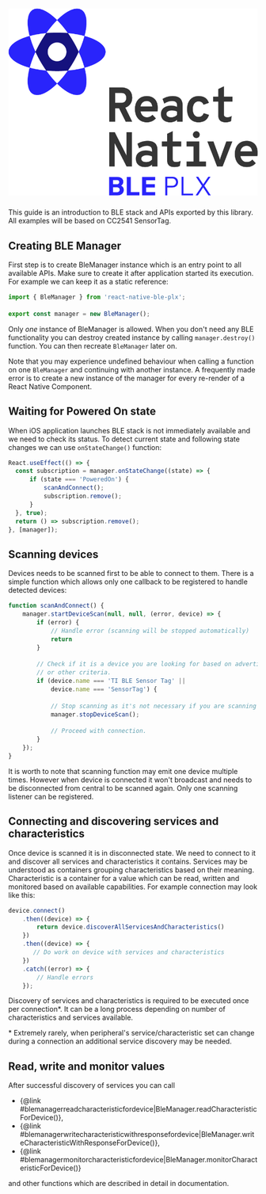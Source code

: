 <h1 align="center">
  <a href="https://github.com/dotintent/react-native-ble-plx"><img alt="react-native-ble-plx" src="docs/logo.png" /></a>
</h1>

This guide is an introduction to BLE stack and APIs exported by this library. All examples
will be based on CC2541 SensorTag.

## Creating BLE Manager

First step is to create BleManager instance which is an entry point to all available APIs.
Make sure to create it after application started its execution. For example we can keep it
as a static reference:

```js
import { BleManager } from 'react-native-ble-plx';

export const manager = new BleManager();
```

Only _one_ instance of BleManager is allowed. When you don't need any BLE functionality you
can destroy created instance by calling `manager.destroy()` function. You can then recreate
`BleManager` later on.

Note that you may experience undefined behaviour when calling a function on one `BleManager`
and continuing with another instance. A frequently made error is to create a new instance
of the manager for every re-render of a React Native Component.

## Waiting for Powered On state

When iOS application launches BLE stack is not immediately available and we need to check its status.
To detect current state and following state changes we can use `onStateChange()` function:

```js
React.useEffect(() => {
  const subscription = manager.onStateChange((state) => {
      if (state === 'PoweredOn') {
          scanAndConnect();
          subscription.remove();
      }
  }, true);
  return () => subscription.remove();
}, [manager]);
```

## Scanning devices

Devices needs to be scanned first to be able to connect to them. There is a simple function
which allows only one callback to be registered to handle detected devices:

```js
function scanAndConnect() {
    manager.startDeviceScan(null, null, (error, device) => {
        if (error) {
            // Handle error (scanning will be stopped automatically)
            return
        }

        // Check if it is a device you are looking for based on advertisement data
        // or other criteria.
        if (device.name === 'TI BLE Sensor Tag' || 
            device.name === 'SensorTag') {
            
            // Stop scanning as it's not necessary if you are scanning for one device.
            manager.stopDeviceScan();

            // Proceed with connection.
        }
    });
}
```

It is worth to note that scanning function may emit one device multiple times. However 
when device is connected it won't broadcast and needs to be disconnected from central 
to be scanned again. Only one scanning listener can be registered.

## Connecting and discovering services and characteristics

Once device is scanned it is in disconnected state. We need to connect to it and discover 
all services and characteristics it contains. Services may be understood
as containers grouping characteristics based on their meaning. Characteristic is a
container for a value which can be read, written and monitored based on available
capabilities. For example connection may look like this:

```javascript
device.connect()
    .then((device) => {
        return device.discoverAllServicesAndCharacteristics()
    })
    .then((device) => {
       // Do work on device with services and characteristics
    })
    .catch((error) => {
        // Handle errors
    });
```

Discovery of services and characteristics is required to be executed once per connection\*. 
It can be a long process depending on number of characteristics and services available.

\* Extremely rarely, when peripheral's service/characteristic set can change during a connection 
an additional service discovery may be needed.

## Read, write and monitor values

After successful discovery of services you can call 
* {@link #blemanagerreadcharacteristicfordevice|BleManager.readCharacteristicForDevice()},
* {@link #blemanagerwritecharacteristicwithresponsefordevice|BleManager.writeCharacteristicWithResponseForDevice()}, 
* {@link #blemanagermonitorcharacteristicfordevice|BleManager.monitorCharacteristicForDevice()}

and other functions which are described in detail in documentation.

